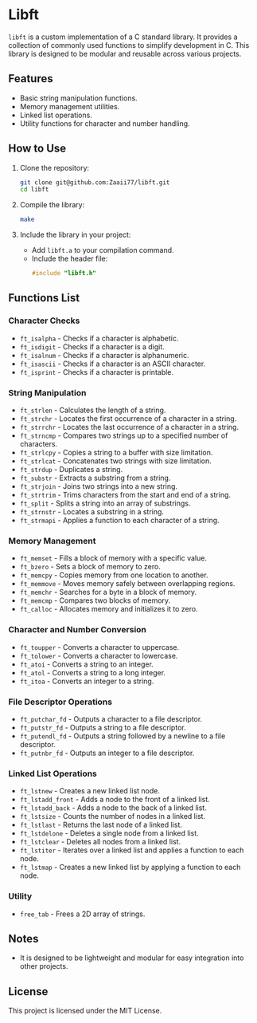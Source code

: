 # Libft

`libft` is a custom implementation of a C standard library. It provides a collection of commonly used functions to simplify development in C. This library is designed to be modular and reusable across various projects.

## Features
- Basic string manipulation functions.
- Memory management utilities.
- Linked list operations.
- Utility functions for character and number handling.

## How to Use
1. Clone the repository:
   ```bash
   git clone git@github.com:Zaaii77/libft.git
   cd libft
   ```

2. Compile the library:
   ```bash
   make
   ```

3. Include the library in your project:
   - Add `libft.a` to your compilation command.
   - Include the header file:
     ```c
     #include "libft.h"
     ```

## Functions List

### Character Checks
- `ft_isalpha` - Checks if a character is alphabetic.
- `ft_isdigit` - Checks if a character is a digit.
- `ft_isalnum` - Checks if a character is alphanumeric.
- `ft_isascii` - Checks if a character is an ASCII character.
- `ft_isprint` - Checks if a character is printable.

### String Manipulation
- `ft_strlen` - Calculates the length of a string.
- `ft_strchr` - Locates the first occurrence of a character in a string.
- `ft_strrchr` - Locates the last occurrence of a character in a string.
- `ft_strncmp` - Compares two strings up to a specified number of characters.
- `ft_strlcpy` - Copies a string to a buffer with size limitation.
- `ft_strlcat` - Concatenates two strings with size limitation.
- `ft_strdup` - Duplicates a string.
- `ft_substr` - Extracts a substring from a string.
- `ft_strjoin` - Joins two strings into a new string.
- `ft_strtrim` - Trims characters from the start and end of a string.
- `ft_split` - Splits a string into an array of substrings.
- `ft_strnstr` - Locates a substring in a string.
- `ft_strmapi` - Applies a function to each character of a string.

### Memory Management
- `ft_memset` - Fills a block of memory with a specific value.
- `ft_bzero` - Sets a block of memory to zero.
- `ft_memcpy` - Copies memory from one location to another.
- `ft_memmove` - Moves memory safely between overlapping regions.
- `ft_memchr` - Searches for a byte in a block of memory.
- `ft_memcmp` - Compares two blocks of memory.
- `ft_calloc` - Allocates memory and initializes it to zero.

### Character and Number Conversion
- `ft_toupper` - Converts a character to uppercase.
- `ft_tolower` - Converts a character to lowercase.
- `ft_atoi` - Converts a string to an integer.
- `ft_atol` - Converts a string to a long integer.
- `ft_itoa` - Converts an integer to a string.

### File Descriptor Operations
- `ft_putchar_fd` - Outputs a character to a file descriptor.
- `ft_putstr_fd` - Outputs a string to a file descriptor.
- `ft_putendl_fd` - Outputs a string followed by a newline to a file descriptor.
- `ft_putnbr_fd` - Outputs an integer to a file descriptor.

### Linked List Operations
- `ft_lstnew` - Creates a new linked list node.
- `ft_lstadd_front` - Adds a node to the front of a linked list.
- `ft_lstadd_back` - Adds a node to the back of a linked list.
- `ft_lstsize` - Counts the number of nodes in a linked list.
- `ft_lstlast` - Returns the last node of a linked list.
- `ft_lstdelone` - Deletes a single node from a linked list.
- `ft_lstclear` - Deletes all nodes from a linked list.
- `ft_lstiter` - Iterates over a linked list and applies a function to each node.
- `ft_lstmap` - Creates a new linked list by applying a function to each node.

### Utility
- `free_tab` - Frees a 2D array of strings.

## Notes
- It is designed to be lightweight and modular for easy integration into other projects.

## License
This project is licensed under the MIT License.
